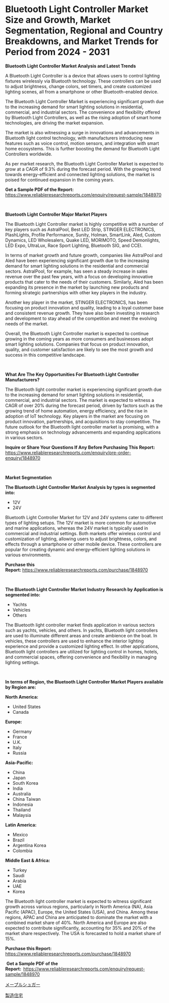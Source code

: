<p><h1>Bluetooth Light Controller Market Size and Growth, Market Segmentation, Regional and Country Breakdowns, and Market Trends for Period from 2024 -  2031</h1></p><p><strong>Bluetooth Light Controller Market Analysis and Latest Trends</strong></p>
<p><p>A Bluetooth Light Controller is a device that allows users to control lighting fixtures wirelessly via Bluetooth technology. These controllers can be used to adjust brightness, change colors, set timers, and create customized lighting scenes, all from a smartphone or other Bluetooth-enabled device.</p><p>The Bluetooth Light Controller Market is experiencing significant growth due to the increasing demand for smart lighting solutions in residential, commercial, and industrial sectors. The convenience and flexibility offered by Bluetooth Light Controllers, as well as the rising adoption of smart home technologies, are driving the market expansion.</p><p>The market is also witnessing a surge in innovations and advancements in Bluetooth light control technology, with manufacturers introducing new features such as voice control, motion sensors, and integration with smart home ecosystems. This is further boosting the demand for Bluetooth Light Controllers worldwide.</p><p>As per market research, the Bluetooth Light Controller Market is expected to grow at a CAGR of 9.3% during the forecast period. With the growing trend towards energy-efficient and connected lighting solutions, the market is poised for continued expansion in the coming years.</p></p>
<p><strong>Get a Sample PDF of the Report:&nbsp;</strong> <a href="https://www.reliableresearchreports.com/enquiry/request-sample/1848970">https://www.reliableresearchreports.com/enquiry/request-sample/1848970</a></p>
<p>&nbsp;</p>
<p><strong>Bluetooth Light Controller Major Market Players</strong></p>
<p><p>The Bluetooth Light Controller market is highly competitive with a number of key players such as AstralPool, Best LED Strip, STINGER ELECTRONICS, PlashLights, Profile Performance, Sunity, Holman, SmartLink, Aled, Custom Dynamics, LED Wholesalers, Quake LED, MORIMOTO, Speed Demonlights, LED Expo, UltraLux, Race Sport Lighting, Bluetooth SIG, and CCEI.</p><p>In terms of market growth and future growth, companies like AstralPool and Aled have been experiencing significant growth due to the increasing demand for smart lighting solutions in the residential and commercial sectors. AstralPool, for example, has seen a steady increase in sales revenue over the past few years, with a focus on developing innovative products that cater to the needs of their customers. Similarly, Aled has been expanding its presence in the market by launching new products and forming strategic partnerships with other key players in the industry.</p><p>Another key player in the market, STINGER ELECTRONICS, has been focusing on product innovation and quality, leading to a loyal customer base and consistent revenue growth. They have also been investing in research and development to stay ahead of the competition and meet the evolving needs of the market.</p><p>Overall, the Bluetooth Light Controller market is expected to continue growing in the coming years as more consumers and businesses adopt smart lighting solutions. Companies that focus on product innovation, quality, and customer satisfaction are likely to see the most growth and success in this competitive landscape.</p></p>
<p>&nbsp;</p>
<p><strong>What Are The Key Opportunities For Bluetooth Light Controller Manufacturers?</strong></p>
<p><p>The Bluetooth light controller market is experiencing significant growth due to the increasing demand for smart lighting solutions in residential, commercial, and industrial sectors. The market is expected to witness a CAGR of over 20% during the forecast period, driven by factors such as the growing trend of home automation, energy efficiency, and the rise in adoption of IoT technology. Key players in the market are focusing on product innovation, partnerships, and acquisitions to stay competitive. The future outlook for the Bluetooth light controller market is promising, with a strong emphasis on technology advancements and expanding applications in various sectors.</p></p>
<p><strong>Inquire or Share Your Questions If Any Before Purchasing This Report:</strong> <a href="https://www.reliableresearchreports.com/enquiry/pre-order-enquiry/1848970">https://www.reliableresearchreports.com/enquiry/pre-order-enquiry/1848970</a></p>
<p>&nbsp;</p>
<p><strong>Market Segmentation</strong></p>
<p><strong>The Bluetooth Light Controller Market Analysis by types is segmented into:</strong></p>
<p><ul><li>12V</li><li>24V</li></ul></p>
<p><p>Bluetooth Light Controller Market for 12V and 24V systems cater to different types of lighting setups. The 12V market is more common for automotive and marine applications, whereas the 24V market is typically used in commercial and industrial settings. Both markets offer wireless control and customization of lighting, allowing users to adjust brightness, colors, and effects through a smartphone or other mobile device. These controllers are popular for creating dynamic and energy-efficient lighting solutions in various environments.</p></p>
<p><strong>Purchase this Report:&nbsp;</strong><a href="https://www.reliableresearchreports.com/purchase/1848970">https://www.reliableresearchreports.com/purchase/1848970</a></p>
<p>&nbsp;</p>
<p><strong>The Bluetooth Light Controller Market Industry Research by Application is segmented into:</strong></p>
<p><ul><li>Yachts</li><li>Vehicles</li><li>Others</li></ul></p>
<p><p>The Bluetooth light controller market finds application in various sectors such as yachts, vehicles, and others. In yachts, Bluetooth light controllers are used to illuminate different areas and create ambience on the boat. In vehicles, these controllers are used to enhance the interior lighting experience and provide a customized lighting effect. In other applications, Bluetooth light controllers are utilized for lighting control in homes, hotels, and commercial spaces, offering convenience and flexibility in managing lighting settings.</p></p>
<p>&nbsp;</p>
<p><strong>In terms of Region, the Bluetooth Light Controller Market Players available by Region are:</strong></p>
<p>
    <p> <strong> North America: </strong>
        <ul>
            <li>United States</li>
            <li>Canada</li>
        </ul>
        </p> 
    <p> <strong> Europe: </strong>
        <ul>
            <li>Germany</li>
            <li>France</li>
            <li>U.K.</li>
            <li>Italy</li>
            <li>Russia</li>
        </ul>
        </p> 
    <p> <strong> Asia-Pacific: </strong>
        <ul>
            <li>China</li>
            <li>Japan</li>
            <li>South Korea</li>
            <li>India</li>
            <li>Australia</li>
            <li>China Taiwan</li>
            <li>Indonesia</li>
            <li>Thailand</li>
            <li>Malaysia</li>
        </ul>
        </p> 
    <p> <strong> Latin America: </strong>
        <ul>
            <li>Mexico</li>
            <li>Brazil</li>
            <li>Argentina Korea</li>
            <li>Colombia</li>
        </ul>
        </p> 
    <p> <strong> Middle East & Africa: </strong>
        <ul>
            <li>Turkey</li>
            <li>Saudi</li>
            <li>Arabia</li>
            <li>UAE</li>
            <li>Korea</li>
        </ul>
    </p>
    </p>
<p><p>The Bluetooth light controller market is expected to witness significant growth across various regions, particularly in North America (NA), Asia Pacific (APAC), Europe, the United States (USA), and China. Among these regions, APAC and China are anticipated to dominate the market with a combined market share of 40%. North America and Europe are also expected to contribute significantly, accounting for 35% and 20% of the market share respectively. The USA is forecasted to hold a market share of 15%.</p></p>
<p><strong>Purchase this Report: </strong><a href="https://www.reliableresearchreports.com/purchase/1848970">https://www.reliableresearchreports.com/purchase/1848970</a></p>
<p>&nbsp;<strong>Get a Sample PDF of the Report:&nbsp;&nbsp;</strong><a href="https://www.reliableresearchreports.com/enquiry/request-sample/1848970">https://www.reliableresearchreports.com/enquiry/request-sample/1848970</a></p>
<p><strong></strong></p>
<p><p><a href="https://github.com/RodHoppe07/Market-Research-Report-List-1/blob/main/95562755881.md">メープルシュガー</a></p><p><a href="https://github.com/laurenreichert/Market-Research-Report-List-1/blob/main/39770255880.md">製造住宅</a></p></p>